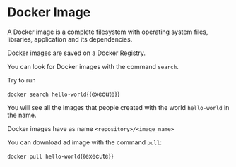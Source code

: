 # Docker Image

A Docker image is a complete filesystem with operating system files, libraries, application and its dependencies.

Docker images are saved on a Docker Registry.

You can look for Docker images with the command `search`.

Try to run

`docker search hello-world`{{execute}}

You will see all the images that people created with the world `hello-world` in the name.

Docker images have as name `<repository>/<image_name>`

You can download ad image with the command `pull`:

`docker pull hello-world`{{execute}}
